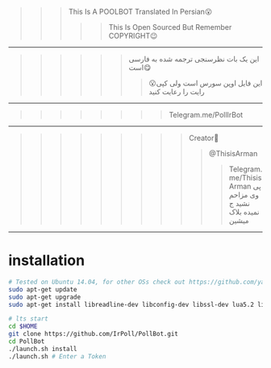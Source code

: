 >>>This Is A POOLBOT Translated In Persian😮
>>>>>This Is Open Sourced But Remember COPYRIGHT😉
----------------------------------------------------------------------------------------------------
>>>>>>این یک بات نظرسنجی ترجمه شده به فارسی است😋
>>>>>>>😮این فایل اوپن سورس است ولی کپی رایت را رعایت کنید
----------------------------------------------------------------------------------------------------
>>>>>>>>Telegram.me/PollIrBot
----------------------------------------------------------------------------------------------------
>>>>>>>>>Creator🔽
>>>>>>>>>>@ThisisArman 
>>>>>>>>>>>Telegram.me/ThisisArman 
پی وی مزاحم نشید ج نمیده بلاک میشین
---------------------------------------------------------------------------------------------------------------------
# installation  

```bash
# Tested on Ubuntu 14.04, for other OSs check out https://github.com/yagop/telegram-bot/wiki/Installation
sudo apt-get update
sudo apt-get upgrade
sudo apt-get install libreadline-dev libconfig-dev libssl-dev lua5.2 liblua5.2-dev libevent-dev make unzip git redis-server g++ libjansson-dev libpython-dev expat libexpat1-dev
```

```bash
# lts start
cd $HOME
git clone https://github.com/IrPoll/PollBot.git
cd PollBot
./launch.sh install
./launch.sh # Enter a Token 
```
